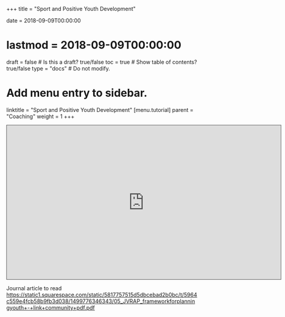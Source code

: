 +++
title = "Sport and Positive Youth Development"

date = 2018-09-09T00:00:00
# lastmod = 2018-09-09T00:00:00

draft = false  # Is this a draft? true/false
toc = true  # Show table of contents? true/false
type = "docs"  # Do not modify.

# Add menu entry to sidebar.
linktitle = "Sport and Positive Youth Development"
[menu.tutorial]
  parent = "Coaching"
  weight = 1
+++

<iframe src="https://panopto.essex.ac.uk/Panopto/Pages/Embed.aspx?id=18f3cf60-18aa-49c2-ba49-aae30035e19b&v=1" width="720" height="405" style="padding: 0px; border: 1px solid #464646;" frameborder="0" allowfullscreen allow="autoplay"></iframe>

Journal article to read
https://static1.squarespace.com/static/5817757515d5dbcebad2b0bc/t/5964c559e4fcb58b9fb3d038/1499776346343/05_JVRAP_frameworkforplanningyouth+-+link+community+pdf.pdf
